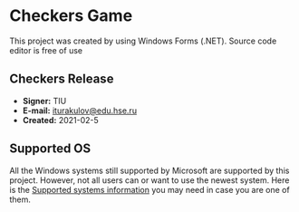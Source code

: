 # Checkers Game 

This project was created by using Windows Forms (.NET). Source code
editor is free of use

Checkers Release
---------------------

- **Signer:** TIU
- **E-mail:** iturakulov@edu.hse.ru
- **Created:** 2021-02-5


Supported OS
------------

All the Windows systems still supported by Microsoft are supported by this project. However, not all users can or want to use the newest system. Here is the [Supported systems information](SUPPORTED_SYSTEM.md) you may need in case you are one of them.
